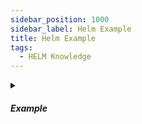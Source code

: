 ```yaml
---
sidebar_position: 1000
sidebar_label: Helm Example
title: Helm Example
tags:
  - HELM Knowledge
---
```


<!-- https://brandfolder.com/workbench/extract-text-from-image -->
<!-- ![for root](/img/interviews/angular/forroot.png) -->

<details>
<summary><h5>Example</h5></summary>

**1. Create Helm project**
```sh
helm create my-app
```
**2. Add variables in `values.yaml` file**

```yaml title="my-app\values.yaml"
image:
  repository: nginx
  tag: stable
  pullPolicy: IfNotPresent

service:
  type: ClusterIP
  port: 80
```
3. **Create & add deployment clarification in `my-app.yaml`**

```sh
touch my-app.yaml
```

```yaml title="my-app\my-app.yaml"
apiVersion: apps/v1
kind: Deployment
metadata:
  name: my-app
spec:
  replicas: 1
  selector:
    matchLabels:
      app: my-app
  template:
    metadata:
      labels:
        app: my-app
    spec:
      containers:
        - name: my-app
          image: {{ .Values.image.repository }}:{{ .Values.image.tag }}
          ports:
            - containerPort: {{ .Values.service.port }}
---
apiVersion: v1
kind: Service
metadata:
  name: my-app
spec:
  type: {{ .Values.service.type }}
  ports:
    - port: {{ .Values.service.port }}
      targetPort: {{ .Values.service.port }}
  selector:
    app: my-app

```

This YAML definition creates a Kubernetes Deployment and Service that will run your application. The `{{ .Values }}` syntax refers to the values you defined in the `values.yaml` file.

**4. Test your chart by running:**

```sh
helm install my-app ./my-app

```

Check the status of the deployment and service using `kubectl`.

```sh
kubectl get deployments
kubectl get services

```
You should see your application running and be able to access it at the service URL.

</details>
